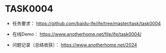 # TASK0004

+ 任务要求： https://github.com/baidu-ife/ife/tree/master/task/task0004

+ 在线Demo： https://www.anotherhome.net/file/ife/task0004/

+ 问题记录（总结收获）： https://www.anotherhome.net/2024
